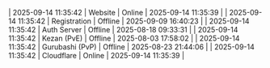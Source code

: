 | 2025-09-14 11:35:42 | Website | Online | 2025-09-14 11:35:39 |
| 2025-09-14 11:35:42 | Registration | Offline | 2025-09-09 16:40:23 |
| 2025-09-14 11:35:42 | Auth Server | Offline | 2025-08-18 09:33:31 |
| 2025-09-14 11:35:42 | Kezan (PvE) | Offline | 2025-08-03 17:58:02 |
| 2025-09-14 11:35:42 | Gurubashi (PvP) | Offline | 2025-08-23 21:44:06 |
| 2025-09-14 11:35:42 | Cloudflare | Online | 2025-09-14 11:35:39 |
